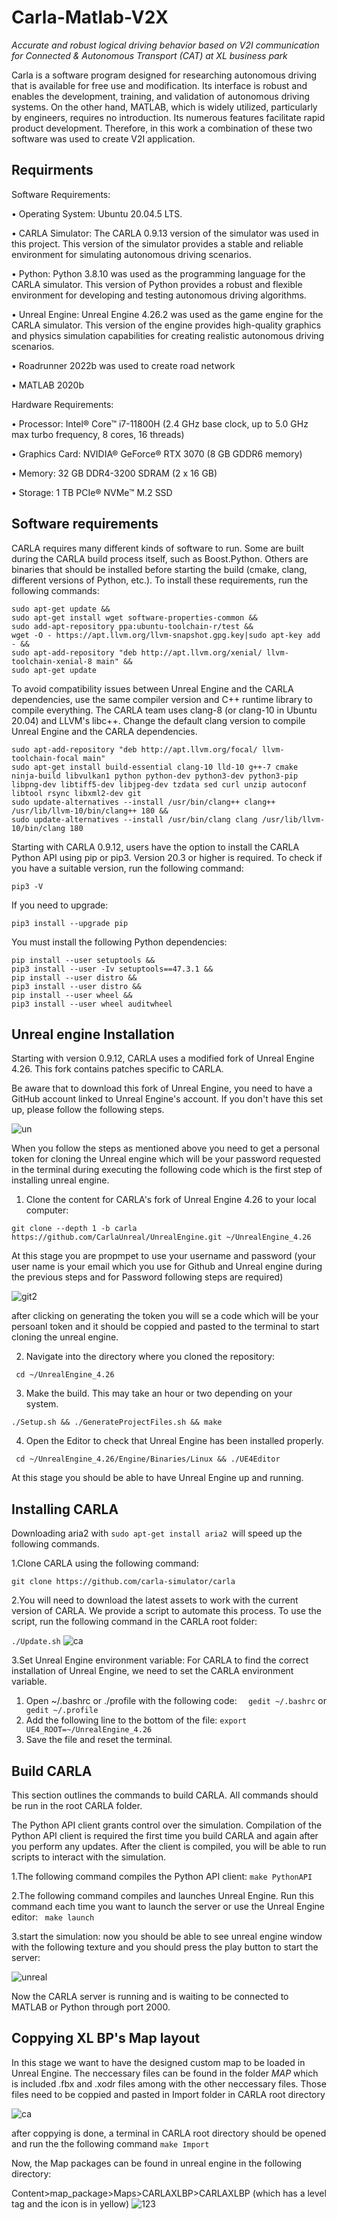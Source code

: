 # Carla-Matlab-V2X
*Accurate and robust logical driving behavior based on V2I communication for Connected &amp; Autonomous Transport (CAT) at XL business park*                                                                

Carla is a software program designed for researching autonomous driving that is available for free use and modification. Its interface is robust and enables the development, training, and validation of autonomous driving systems. On the other hand, MATLAB, which is widely utilized, particularly by engineers, requires no introduction. Its numerous features facilitate rapid product development. Therefore, in this work a combination of these two software was used to create V2I application.

Requirments
---
Software Requirements:

•	Operating System: Ubuntu 20.04.5 LTS.

•	CARLA Simulator: The CARLA 0.9.13 version of the simulator was used in this project. This version of the simulator provides a stable and reliable environment for simulating autonomous driving scenarios.

•	Python: Python 3.8.10 was used as the programming language for the CARLA simulator. This version of Python provides a robust and flexible environment for developing and testing autonomous driving algorithms.

•	Unreal Engine: Unreal Engine 4.26.2 was used as the game engine for the CARLA simulator. This version of the engine provides high-quality graphics and physics simulation capabilities for creating realistic autonomous driving scenarios.

•	Roadrunner 2022b was used to create road network

•	MATLAB 2020b

Hardware Requirements:

•	Processor: Intel® Core™ i7-11800H (2.4 GHz base clock, up to 5.0 GHz max turbo frequency, 8 cores, 16 threads)

•	Graphics Card: NVIDIA® GeForce® RTX 3070 (8 GB GDDR6 memory)

•	Memory: 32 GB DDR4-3200 SDRAM (2 x 16 GB)

•	Storage: 1 TB PCIe® NVMe™ M.2 SSD

Software  requirements 
---

CARLA requires many different kinds of software to run. Some are built during the CARLA build process itself, such as Boost.Python. Others are binaries that should be installed before starting the build (cmake, clang, different versions of Python, etc.). To install these requirements, run the following commands:
```
sudo apt-get update &&
sudo apt-get install wget software-properties-common &&
sudo add-apt-repository ppa:ubuntu-toolchain-r/test &&
wget -O - https://apt.llvm.org/llvm-snapshot.gpg.key|sudo apt-key add - &&
sudo apt-add-repository "deb http://apt.llvm.org/xenial/ llvm-toolchain-xenial-8 main" &&
sudo apt-get update
```

To avoid compatibility issues between Unreal Engine and the CARLA dependencies, use the same compiler version and C++ runtime library to compile everything. The CARLA team uses clang-8 (or clang-10 in Ubuntu 20.04) and LLVM's libc++. Change the default clang version to compile Unreal Engine and the CARLA dependencies.

```
sudo apt-add-repository "deb http://apt.llvm.org/focal/ llvm-toolchain-focal main"
sudo apt-get install build-essential clang-10 lld-10 g++-7 cmake ninja-build libvulkan1 python python-dev python3-dev python3-pip libpng-dev libtiff5-dev libjpeg-dev tzdata sed curl unzip autoconf libtool rsync libxml2-dev git
sudo update-alternatives --install /usr/bin/clang++ clang++ /usr/lib/llvm-10/bin/clang++ 180 &&
sudo update-alternatives --install /usr/bin/clang clang /usr/lib/llvm-10/bin/clang 180
```

Starting with CARLA 0.9.12, users have the option to install the CARLA Python API using pip or pip3. Version 20.3 or higher is required. To check if you have a suitable version, run the following command:

```
pip3 -V
```

If you need to upgrade:
```
pip3 install --upgrade pip
```

You must install the following Python dependencies:
```
pip install --user setuptools &&
pip3 install --user -Iv setuptools==47.3.1 &&
pip install --user distro &&
pip3 install --user distro &&
pip install --user wheel &&
pip3 install --user wheel auditwheel
```

Unreal engine Installation
---
Starting with version 0.9.12, CARLA uses a modified fork of Unreal Engine 4.26. This fork contains patches specific to CARLA.

Be aware that to download this fork of Unreal Engine, you need to have a GitHub account linked to Unreal Engine's account. If you don't have this set up, please follow the following steps.

![un](https://user-images.githubusercontent.com/115306756/220687313-a664fbe5-458d-43ab-aaa3-fa43e5e8242e.jpg)

When you follow the steps as mentioned above you need to get a personal token for cloning the Unreal engine which will be your password requested in the terminal during executing the following code which is the first step of installing unreal engine.

1. Clone the content for CARLA's fork of Unreal Engine 4.26 to your local computer:
```
git clone --depth 1 -b carla https://github.com/CarlaUnreal/UnrealEngine.git ~/UnrealEngine_4.26
```
At this stage you are propmpet to use your username and password (your user name is your email which you use for Github and Unreal engine during the previous steps and for Password following steps are required)


![git2](https://user-images.githubusercontent.com/115306756/220688510-e358ce5f-1a8e-4824-bb00-78427bd05054.jpg)

after clicking on generating the token you will se a code which will be your persoanl token and it should be coppied and pasted to the terminal to start cloning the unreal engine.

2. Navigate into the directory where you cloned the repository:
```
 cd ~/UnrealEngine_4.26
```
3. Make the build. This may take an hour or two depending on your system.
```
./Setup.sh && ./GenerateProjectFiles.sh && make
```
4. Open the Editor to check that Unreal Engine has been installed properly.
```
 cd ~/UnrealEngine_4.26/Engine/Binaries/Linux && ./UE4Editor
```
At this stage you should be able to have Unreal Engine up and running.

Installing CARLA
---

Downloading aria2 with ```sudo apt-get install aria2 ```will speed up the following commands.

1.Clone CARLA using the following command:

```git clone https://github.com/carla-simulator/carla```

2.You will need to download the latest assets to work with the current version of CARLA. We provide a script to automate this process. To use the script, run the following command in the CARLA root folder:

```./Update.sh```
![ca](https://user-images.githubusercontent.com/115306756/220690846-57562383-9c9a-4a73-bfd1-9c3d6b241017.jpg)

3.Set Unreal Engine environment variable: For CARLA to find the correct installation of Unreal Engine, we need to set the CARLA environment variable.

   1. Open ~/.bashrc or ./profile with the following code: ```  gedit ~/.bashrc``` or ```  gedit ~/.profile```
   2. Add the following line to the bottom of the file: ``` export UE4_ROOT=~/UnrealEngine_4.26  ``` 
   3. Save the file and reset the terminal.

Build CARLA
---
This section outlines the commands to build CARLA. All commands should be run in the root CARLA folder.

The Python API client grants control over the simulation. Compilation of the Python API client is required the first time you build CARLA and again after you perform any updates. After the client is compiled, you will be able to run scripts to interact with the simulation.

1.The following command compiles the Python API client: ``` make PythonAPI ```

2.The following command compiles and launches Unreal Engine. Run this command each time you want to launch the server or use the Unreal Engine editor: ``` make launch```

3.start the simulation: now you should be able to see unreal engine window with the following texture and you should press the play button to start the server:

![unreal](https://user-images.githubusercontent.com/115306756/220692868-254e41f4-71c0-4465-9d25-ce482b2e6dcb.jpg)

Now the CARLA server is running and is waiting to be connected to MATLAB or Python through port 2000.

Coppying XL BP's Map layout 
---
In this stage we want to have the designed custom map to be loaded in Unreal Engine.
The neccessary files can be found in the folder *MAP* which is included .fbx and .xodr files among with the other neccessary files. Those files need to be coppied and pasted in Import folder in CARLA root directory

![ca](https://user-images.githubusercontent.com/115306756/220698404-a3fbe72e-fbf4-4c96-9c14-8d8b36093f23.jpg)

after coppying is done, a terminal in CARLA root directory should be opened and run the the following command ```make Import```

Now, the Map packages can be found in unreal engine in the following directory:

Content>map_package>Maps>CARLAXLBP>CARLAXLBP (which has a level tag and the icon is in yellow)
![123](https://user-images.githubusercontent.com/115306756/220699949-1f067c7d-746d-47a5-82b5-19499c7b0ef3.jpg)

